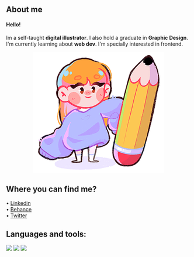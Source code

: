 ## About me
  
#### Hello!  
Im a self-taught **digital illustrator**. I also hold a graduate in **Graphic Design**.  
I'm currently learning about **web dev**. I'm specially interested in frontend.  
  
<p align="center">
    <img src="https://github.com/fueyomarina/fueyomarina/blob/main/yo.png">
<p>
  
## Where you can find me?
• [Linkedin](https://www.linkedin.com/in/marina-fueyo-padilla-406bb5200/)  
• [Behance](https://www.behance.net/fueyomarina)  
• [Twitter](https://twitter.com/fueyomarina)  
  
## Languages and tools:
![](https://img.shields.io/badge/Java-ED8B00?style=for-the-badge&logo=java&logoColor=white)
![](https://img.shields.io/badge/MySQL-00000F?style=for-the-badge&logo=mysql&logoColor=white)
![](https://img.shields.io/badge/Windows-0078D6?style=for-the-badge&logo=windows&logoColor=white)

<!--
**fueyomarina/fueyomarina** is a ✨ _special_ ✨ repository because its `README.md` (this file) appears on your GitHub profile.
-->
